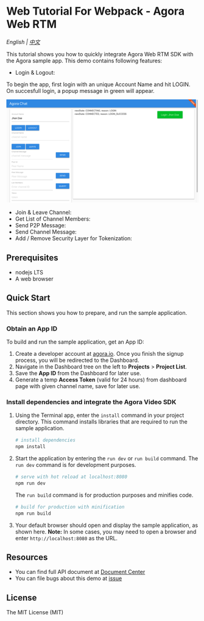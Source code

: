# Web Tutorial For Webpack - Agora Web RTM

_English | [中文](README.zh.md)_

This tutorial shows you how to quickly integrate Agora Web RTM SDK with the Agora sample app.
This demo contains following features:

- Login & Logout:

To begin the app, first login with an unique Account Name and hit LOGIN. On succesfull login, a popup message in green will appear.

![Login](/images/login.png)

- Join & Leave Channel:
- Get List of Channel Members:
- Send P2P Message:
- Send Channel Message:
- Add / Remove Security Layer for Tokenization:

## Prerequisites

- nodejs LTS
- A web browser

## Quick Start

This section shows you how to prepare, and run the sample application.

### Obtain an App ID

To build and run the sample application, get an App ID:

1. Create a developer account at [agora.io](https://dashboard.agora.io/signin/). Once you finish the signup process, you will be redirected to the Dashboard.
2. Navigate in the Dashboard tree on the left to **Projects** > **Project List**.
3. Save the **App ID** from the Dashboard for later use.
4. Generate a temp **Access Token** (valid for 24 hours) from dashboard page with given channel name, save for later use.

### Install dependencies and integrate the Agora Video SDK

1. Using the Terminal app, enter the `install` command in your project directory. This command installs libraries that are required to run the sample application.
   ```bash
   # install dependencies
   npm install
   ```
2. Start the application by entering the `run dev` or `run build` command.
   The `run dev` command is for development purposes.
   ```bash
   # serve with hot reload at localhost:8080
   npm run dev
   ```
   The `run build` command is for production purposes and minifies code.
   ```bash
   # build for production with minification
   npm run build
   ```
3. Your default browser should open and display the sample application, as shown here.
   **Note:** In some cases, you may need to open a browser and enter `http://localhost:8080` as the URL.

## Resources

- You can find full API document at [Document Center](https://docs.agora.io/en/)
- You can file bugs about this demo at [issue](https://github.com/AgoraIO/RTM/issues)

## License

The MIT License (MIT)
